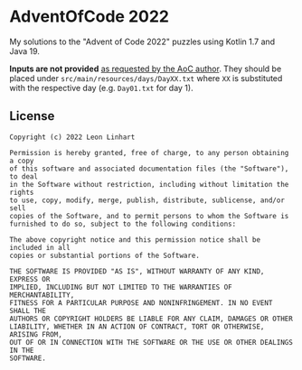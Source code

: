 # AdventOfCode 2022

My solutions to the "Advent of Code 2022" puzzles using Kotlin 1.7 and Java 19.

**Inputs are not provided** [as requested by the AoC author](https://twitter.com/ericwastl/status/1465805354214830081).
They should be placed under `src/main/resources/days/DayXX.txt` where `XX` is
substituted with the respective day (e.g. `Day01.txt` for day 1).


## License

```
Copyright (c) 2022 Leon Linhart

Permission is hereby granted, free of charge, to any person obtaining a copy
of this software and associated documentation files (the "Software"), to deal
in the Software without restriction, including without limitation the rights
to use, copy, modify, merge, publish, distribute, sublicense, and/or sell
copies of the Software, and to permit persons to whom the Software is
furnished to do so, subject to the following conditions:

The above copyright notice and this permission notice shall be included in all
copies or substantial portions of the Software.

THE SOFTWARE IS PROVIDED "AS IS", WITHOUT WARRANTY OF ANY KIND, EXPRESS OR
IMPLIED, INCLUDING BUT NOT LIMITED TO THE WARRANTIES OF MERCHANTABILITY,
FITNESS FOR A PARTICULAR PURPOSE AND NONINFRINGEMENT. IN NO EVENT SHALL THE
AUTHORS OR COPYRIGHT HOLDERS BE LIABLE FOR ANY CLAIM, DAMAGES OR OTHER
LIABILITY, WHETHER IN AN ACTION OF CONTRACT, TORT OR OTHERWISE, ARISING FROM,
OUT OF OR IN CONNECTION WITH THE SOFTWARE OR THE USE OR OTHER DEALINGS IN THE
SOFTWARE.
```